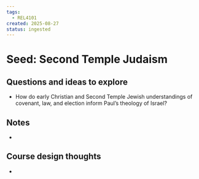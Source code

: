 ```yaml
---
tags:
  - REL4101
created: 2025-08-27
status: ingested
---
```


# Seed: Second Temple Judaism
## Questions and ideas to explore
- How do early Christian and Second Temple Jewish understandings of covenant, law, and election inform Paul’s theology of Israel?

## Notes
- 

## Course design thoughts
- 